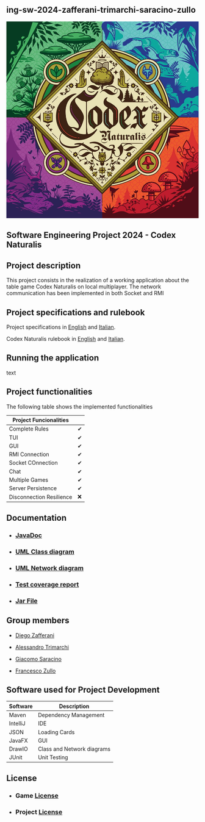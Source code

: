 ## ing-sw-2024-zafferani-trimarchi-saracino-zullo

![Codex Naturalis](https://github.com/DiegoZaff/ing-sw-2024-zafferani-trimarchi-saracino-zullo/blob/a8db7a035c7d94030ae9989600cca92f9ab789fa/deliverables/Rules%20and%20requirements/814qEh0JKdS.jpg)
## Software Engineering Project 2024 - Codex Naturalis


## Project description

This project consists in the realization of a working application about the table game Codex Naturalis on local multiplayer. The network communication  has been implemented in both Socket and RMI



## Project specifications and rulebook

Project specifications in [English](https://github.com/DiegoZaff/ing-sw-2024-zafferani-trimarchi-saracino-zullo/blob/a8db7a035c7d94030ae9989600cca92f9ab789fa/deliverables/Rules%20and%20requirements/requirements%20english.pdf) and [Italian](https://github.com/DiegoZaff/ing-sw-2024-zafferani-trimarchi-saracino-zullo/blob/a8db7a035c7d94030ae9989600cca92f9ab789fa/deliverables/Rules%20and%20requirements/requirements.pdf).

Codex Naturalis rulebook in [English](https://github.com/DiegoZaff/ing-sw-2024-zafferani-trimarchi-saracino-zullo/blob/a8db7a035c7d94030ae9989600cca92f9ab789fa/deliverables/Rules%20and%20requirements/CODEX_Rulebook_EN.pdf) and [Italian](https://github.com/DiegoZaff/ing-sw-2024-zafferani-trimarchi-saracino-zullo/blob/a8db7a035c7d94030ae9989600cca92f9ab789fa/deliverables/Rules%20and%20requirements/CODEX_Rulebook_IT.pdf).



## Running the application

text



## Project functionalities

The following table shows the implemented functionalities

| Project Funcionalities   |    |
|--------------------------|----|
| Complete Rules           | ✔  |
| TUI                      | ✔  |
| GUI                      | ✔  |
| RMI Connection           | ✔  |
| Socket COnnection        | ✔  |
| Chat                     | ✔  |
| Multiple Games           | ✔  |
| Server Persistence       |  ✔ |
| Disconnection Resilience | ❌  |


## Documentation

* ### [JavaDoc](https://gc28project.netlify.app/it.polimi.ingsw.gc28/module-summary.html)
* ### [UML Class diagram](https://github.com/DiegoZaff/ing-sw-2024-zafferani-trimarchi-saracino-zullo/blob/a604bbb1bd29c48ee914b22a45e0188c3ddd3fdc/deliverables/UML2/uml%20model%202.png)

* ### [UML Network diagram](https://github.com/DiegoZaff/ing-sw-2024-zafferani-trimarchi-saracino-zullo/blob/a604bbb1bd29c48ee914b22a45e0188c3ddd3fdc/deliverables/UML2/uml%20rete.drawio.png)

* ### [Test coverage report]()

* ### [Jar File]()



## Group members

* [Diego Zafferani](https://github.com/DiegoZaff)

* [Alessandro Trimarchi](https://github.com/AlessandroTrimarchi)

* [Giacomo Saracino](https://github.com/giasa-poli)

* [Francesco Zullo](https://github.com/ZulloFrancesco)





## Software used for Project Development

| Software | Description                |
|----------|----------------------------|
| Maven    | Dependency Management      |
| IntelliJ | IDE                        |
| JSON     | Loading Cards              |
| JavaFX   | GUI                        |
| DrawIO   | Class and Network diagrams |
| JUnit    | Unit Testing               |

## License

* ### Game [License](https://www.craniocreations.it/prodotto/codex-naturalis)

* ### Project [License](https://github.com/DiegoZaff/ing-sw-2024-zafferani-trimarchi-saracino-zullo/blob/62c8999c15e8e05dc601cd14efefa12c3c669287/LICENSE)


